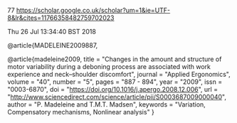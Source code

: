77
https://scholar.google.co.uk/scholar?um=1&ie=UTF-8&lr&cites=11766358482759702023

Thu 26 Jul 13:34:40 BST 2018



@article{MADELEINE2009887,

@article{madeleine2009,
title = "Changes in the amount and structure of motor variability during a deboning process are associated with work experience and neck–shoulder discomfort",
journal = "Applied Ergonomics",
volume = "40",
number = "5",
pages = "887 - 894",
year = "2009",
issn = "0003-6870",
doi = "https://doi.org/10.1016/j.apergo.2008.12.006",
url = "http://www.sciencedirect.com/science/article/pii/S0003687009000040",
author = "P. Madeleine and T.M.T. Madsen",
keywords = "Variation, Compensatory mechanisms, Nonlinear analysis"
}
